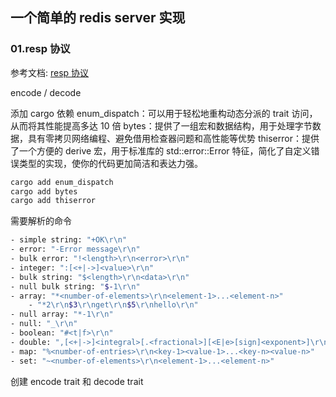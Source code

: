 ## 一个简单的 redis server 实现

### 01.resp 协议
参考文档: [resp 协议](https://redis.io/docs/latest/develop/reference/protocol-spec/)

encode / decode

添加 cargo 依赖
enum_dispatch：可以用于轻松地重构动态分派的 trait 访问，从而将其性能提高多达 10 倍
bytes：提供了一组宏和数据结构，用于处理字节数据，具有零拷贝网络编程、避免借用检查器问题和高性能等优势
thiserror：提供了一个方便的 derive 宏，用于标准库的 std::error::Error 特征，简化了自定义错误类型的实现，使你的代码更加简洁和表达力强。
```sh
cargo add enum_dispatch
cargo add bytes
cargo add thiserror
```

需要解析的命令
```sh
- simple string: "+OK\r\n"
- error: "-Error message\r\n"
- bulk error: "!<length>\r\n<error>\r\n"
- integer: ":[<+|->]<value>\r\n"
- bulk string: "$<length>\r\n<data>\r\n"
- null bulk string: "$-1\r\n"
- array: "*<number-of-elements>\r\n<element-1>...<element-n>"
    - "*2\r\n$3\r\nget\r\n$5\r\nhello\r\n"
- null array: "*-1\r\n"
- null: "_\r\n"
- boolean: "#<t|f>\r\n"
- double: ",[<+|->]<integral>[.<fractional>][<E|e>[sign]<exponent>]\r\n"
- map: "%<number-of-entries>\r\n<key-1><value-1>...<key-n><value-n>"
- set: "~<number-of-elements>\r\n<element-1>...<element-n>"
```

创建 encode trait 和 decode trait